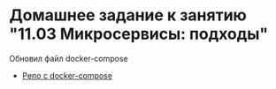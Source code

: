 # Домашнее задание к занятию "11.03 Микросервисы: подходы"
Обновил файл docker-compose
- [Репо с docker-compose](https://github.com/Ecriptor/devops-netology/blob/master/homeworks/11-microservices-02-principles/)


